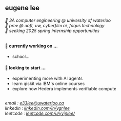 ## eugene lee
###### 🪿 3A computer engineering @ university of waterloo <br> 💼 prev @ uoft, uw, cyberfilm ai, foqus technology <br> 🌱 seeking 2025 spring internship opportunities

#### 🔭 currently working on ...
- school...

#### 🤔 looking to start ...
- experimenting more with AI agents
- learn qiskit via IBM's online courses
- explore how Hedera implements verifiable compute

## 
###### email : [e33lee@uwaterloo.ca](mailto:e33lee@uwaterloo.ca) <br> linkedin : [linkedin.com/in/ygnlee](https://www.linkedin.com/in/ygnlee/) <br> leetcode : [leetcode.com/u/yvjnlee/](https://leetcode.com/u/yvjnlee/)
